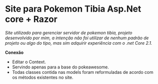 # Site para Pokemon Tibia Asp.Net core + Razor

*Site utilizado para gerenciar servidor de pokemon tibia, projeto desenvolvido por mim, a intenção não foi utilizar de nenhum padrão de projeto ou algo do tipo, mas sim adquirir experiência com o .net Core 2.1.*

**Conexão**

- Editar o Context.
- Servindo apenas para a base do pokeawesome. 
- Todas classes contida nas models foram reformuladas de acordo com os métodos existentes no site.

